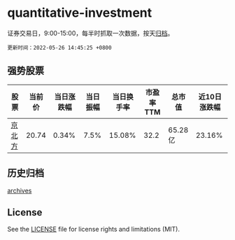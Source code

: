 # quantitative-investment

证券交易日，9:00-15:00，每半时抓取一次数据，按天[归档](archives)。

`更新时间：2022-05-26 14:45:25 +0800`

## 强势股票

|股票|当前价|当日涨跌幅|当日振幅|当日换手率|市盈率TTM|总市值|近10日涨跌幅|
|----|----|----|----|----|----|----|----|
|[京北方](https://xueqiu.com/S/SZ002987)|20.74|0.34%|7.5%|15.08%|32.2|65.28亿|23.16%|

## 历史归档

[archives](archives)

## License

See the [LICENSE](LICENSE) file for license rights and limitations (MIT).